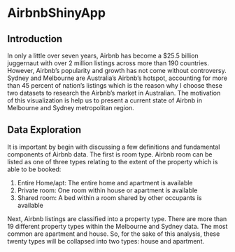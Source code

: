 # AirbnbShinyApp
## Introduction
In only a little over seven years, Airbnb has become a $25.5 billion juggernaut with over 2 million listings across more than 190 countries. However, Airbnb’s popularity and growth has not come without controversy. Sydney and Melbourne are Australia’s Airbnb’s hotspot, accounting for more than 45 percent of nation’s listings which is the reason why I choose these two datasets to research the Airbnb’s market in Australian. The motivation of this visualization is help us to present a current state of Airbnb in Melbourne and Sydney metropolitan region. 

## Data Exploration
It is important by begin with discussing a few definitions and fundamental components of Airbnb data. The first is room type.  Airbnb room can be listed as one of three types relating to the extent of the property which is able to be booked: 

1.	Entire Home/apt: The entire home and apartment is  available
2.	Private room: One room within house or apartment is available
3.	Shared room: A bed within a room shared by other occupants is available

Next, Airbnb listings are classified into a property type. There are more than 19 different property types within the Melbourne and Sydney data. The most common are apartment and house. So, for the sake of this analysis, these twenty types will be collapsed into two types: house and apartment.
